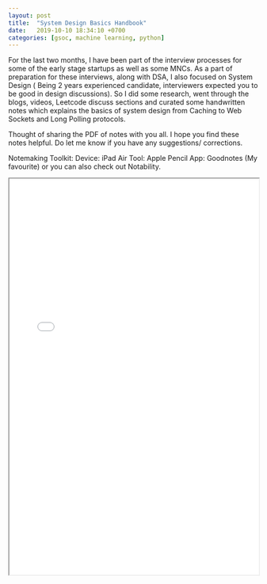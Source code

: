 ```yaml
---
layout: post
title:  "System Design Basics Handbook"
date:   2019-10-10 18:34:10 +0700
categories: [gsoc, machine learning, python]
---
```

For the last two months, I have been part of the interview processes for some of the early stage startups as well as some MNCs. As a part of preparation for these interviews, along with DSA, I also focused on System Design ( Being 2 years experienced candidate, interviewers expected you to be good in design discussions). So I did some research, went through the blogs, videos, Leetcode discuss sections and curated some handwritten notes which explains the basics of system design from Caching to Web Sockets and Long Polling protocols.

Thought of sharing the PDF of notes with you all. I hope you find these notes helpful. Do let me know if you have any suggestions/ corrections.

Notemaking Toolkit:
Device: iPad Air
Tool: Apple Pencil
App: Goodnotes (My favourite) or you can also check out Notability.
<br>
<iframe src="pdf/System Design Basics Handbook.pdf" width="100%" height="800rem">
This browser does not support PDFs. Please download the PDF to view it: <a href="pdf/System Design Basics Handbook.pdf">Download PDF</a>
</iframe>